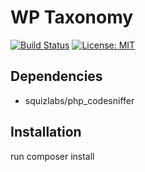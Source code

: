 # WP Taxonomy

[![Build Status](https://travis-ci.org/Beth3346/wp-taxonomy.svg?branch=master)](https://travis-ci.org/Beth3346/wp-taxonomy)
[![License: MIT](https://img.shields.io/badge/License-MIT-yellow.svg)](https://opensource.org/licenses/MIT)

## Dependencies

* squizlabs/php_codesniffer

## Installation

run composer install
